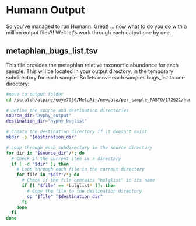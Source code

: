 # Humann Output

So you've managed to run Humann. Great! ... now what to do you do with a million output files?! Well let's work  through each output one by one. 

## metaphlan_bugs_list.tsv

This file provides the metaphlan relative taxonomic abundance for each sample. This will be located in your output directory, in the temporary subdirectory for each sample. So lets move each samples bugs_list to one directory:

``` bash
#move to output folder
cd /scratch/alpine/emye7956/MetaAir/newdata/per_sample_FASTQ/172621/human_output4/hyphy_output

# Define the source and destination directories
source_dir="hyphy_output"
destination_dir="hyphy_buglist"

# Create the destination directory if it doesn't exist
mkdir -p "$destination_dir"

# Loop through each subdirectory in the source directory
for dir in "$source_dir"/*; do
  # Check if the current item is a directory
  if [ -d "$dir" ]; then
    # Loop through each file in the current directory
    for file in "$dir"/*; do
      # Check if the file contains "bulglist" in its name
      if [[ "$file" == *bulglist* ]]; then
        # Copy the file to the destination directory
        cp "$file" "$destination_dir"
      fi
    done
  fi
done





```